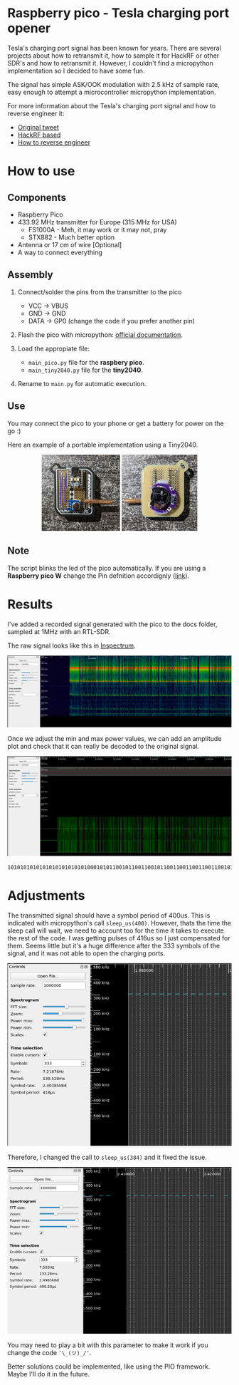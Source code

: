 
[comment]: # (Author: Aleix)
[comment]: # (Github: https://github.com/Algafix/)

Raspberry pico - Tesla charging port opener
===

Tesla's charging port signal has been known for years. There are several projects about how to retransmit it, how to sample it for HackRF or other SDR's and how to retransmit it. However, I couldn't find a micropython implementation so I decided to have some fun.

The signal has simple ASK/OOK modulation with 2.5 kHz of sample rate, easy enough to attempt a microcontroller micropython implementation.

For more information about the Tesla's charging port signal and how to reverse engineer it:

* [Original tweet](https://twitter.com/IfNotPike/status/1507818836568858631)
* [HackRF based](https://github.com/rgerganov/tesla-opener)
* [How to reverse engineer](https://github.com/akrutsinger/tesla-charge-port-signal)

How to use
===

Components
---

* Raspberry Pico
* 433.92 MHz transmitter for Europe (315 MHz for USA)
    * FS1000A   - Meh, it may work or it may not, pray 
    * STX882    - Much better option
* Antenna or 17 cm of wire [Optional]
* A way to connect everything

Assembly
---

1. Connect/solder the pins from the transmitter to the pico
    * VCC -> VBUS
    * GND -> GND
    * DATA -> GP0   (change the code if you prefer another pin)

2. Flash the pico with micropython: [official documentation](https://www.raspberrypi.com/documentation/microcontrollers/micropython.html).

3. Load the appropiate file:
    * `main_pico.py` file for the __raspbery pico__.
    * `main_tiny2040.py` file for the __tiny2040__.

4. Rename to `main.py` for automatic execution.


Use
---

You may connect the pico to your phone or get a battery for power on the go :)

Here an example of a portable implementation using a Tiny2040.

<p align="center">
   <img src="docs/front.jpg" height="35%" width="35%" />
   <img src="docs/back.jpg"  height="35%" width="33.7%" />
</p>

Note
---

The script blinks the led of the pico automatically. If you are using a __Raspberry pico W__ change the Pin defnition accordignly ([link](https://forums.raspberrypi.com/viewtopic.php?t=336836)).

Results
===

I've added a recorded signal generated with the pico to the docs folder, sampled at 1MHz with an RTL-SDR.

The raw signal looks like this in [Inspectrum](https://github.com/miek/inspectrum).

![Raw signal image](docs/pico_signal.png)

Once we adjust the min and max power values, we can add an amplitude plot and check that it can really be decoded to the original signal.

![Signal with amplitude thresholds image](docs/pico_signal_amplitude.png)

    101010101010101010101010100010101100101100110010110011001100110011001011010011010010110101001010110100110100110010101011010010110001010110010110011001011001100110011001100101101001101001011010100101011010011010011001010101101001011000101011001011001100101100110011001100110010110100110100101101010010101101001101001100101010110100101

Adjustments
===

The transmitted signal should have a symbol period of 400us. This is indicated with micropython's call `sleep_us(400)`. However, thats the time the sleep call will wait, we need to account too for the time it takes to execute the rest of the code. I was getting pulses of 416us so I just compensated for them. Seems little but it's a huge difference after the 333 symbols of the signal, and it was not able to open the charging ports.

![Samples too long](docs/samples_delayed.png)

Therefore, I changed the call to `sleep_us(384)` and it fixed the issue.

![Samples too long](docs/samples_corrected.png)

You may need to play a bit with this parameter to make it work if you change the code `¯\_(ツ)_/¯`.

Better solutions could be implemented, like using the PIO framework. Maybe I'll do it in the future.
